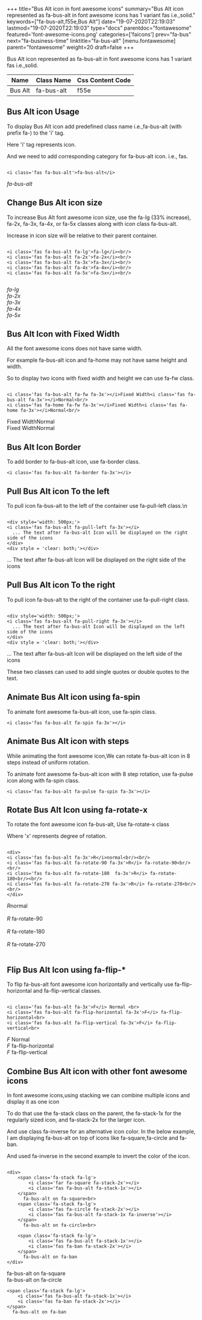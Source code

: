 +++
title="Bus Alt icon in font awesome icons"
summary="Bus Alt icon represented as fa-bus-alt in font awesome icons has 1 variant fas i.e.,solid."
keywords=["fa-bus-alt,f55e,Bus Alt"]
date="19-07-2020T22:19:03"
lastmod="19-07-2020T22:19:03"
type="docs"
parentdoc="fontawesome"
featured='font-awesome-icons.png'
categories=['faicons']
prev="fa-bus"
next="fa-business-time"
linktitle="fa-bus-alt"
[menu.fontawesome]
parent="fontawesome"
weight=20
draft=false
+++


Bus Alt icon represented as fa-bus-alt in font awesome icons has 1 variant fas i.e.,solid.

<div class='table-responsive'><table class='table'><thead><tr><th>Name</th><th>Class Name</th><th>Css Content Code</th></tr></thead><tbody><tr><td>Bus Alt</td><td>fa-bus-alt</td><td>f55e</td></tr></tbody></table></div>



## Bus Alt icon Usage

To display Bus Alt icon add predefined class name i.e.,fa-bus-alt (with prefix fa-) to the 'i' tag.

Here 'i' tag represents icon.

And we need to add corresponding category for fa-bus-alt icon. i.e., fas.


```

<i class='fas fa-bus-alt'>fa-bus-alt</i>
```

<i class='fas fa-bus-alt'>fa-bus-alt</i>




## Change Bus Alt icon size
To increase Bus Alt font awesome icon size, use the fa-lg (33% increase), fa-2x, fa-3x, fa-4x, or fa-5x classes along with icon class fa-bus-alt.

Increase in icon size will be relative to their parent container. 

```

<i class='fas fa-bus-alt fa-lg'>fa-lg</i><br/>
<i class='fas fa-bus-alt fa-2x'>fa-2x</i><br/>
<i class='fas fa-bus-alt fa-3x'>fa-3x</i><br/>
<i class='fas fa-bus-alt fa-4x'>fa-4x</i><br/>
<i class='fas fa-bus-alt fa-5x'>fa-5x</i><br/>
            
```

<i class='fas fa-bus-alt fa-lg'>fa-lg</i><br/>
<i class='fas fa-bus-alt fa-2x'>fa-2x</i><br/>
<i class='fas fa-bus-alt fa-3x'>fa-3x</i><br/>
<i class='fas fa-bus-alt fa-4x'>fa-4x</i><br/>
<i class='fas fa-bus-alt fa-5x'>fa-5x</i><br/>
            



## Bus Alt Icon with Fixed Width 

All the font awesome icons does not have same width.

For example fa-bus-alt icon and fa-home may not have same height and width.

So to display two icons with fixed width and height we can use fa-fw class.


```

<i class='fas fa-bus-alt fa-fw fa-3x'></i>Fixed Width<i class='fas fa-bus-alt fa-3x'></i>Normal<br/>
<i class='fas fa-home fa-fw fa-3x'></i>Fixed Width<i class='fas fa-home fa-3x'></i>Normal<br/>
```

<i class='fas fa-bus-alt fa-fw fa-3x'></i>Fixed Width<i class='fas fa-bus-alt fa-3x'></i>Normal<br/>
<i class='fas fa-home fa-fw fa-3x'></i>Fixed Width<i class='fas fa-home fa-3x'></i>Normal<br/>



## Bus Alt Icon Border 

To add border to fa-bus-alt icon, use fa-border class.


```
<i class='fas fa-bus-alt fa-border fa-3x'></i>

```
<i class='fas fa-bus-alt fa-border fa-3x'></i>





## Pull Bus Alt icon To the left

To pull icon fa-bus-alt to the left of the container use fa-pull-left class.\n

```

<div style='width: 500px;'>
<i class='fas fa-bus-alt fa-pull-left fa-3x'></i>
  ... The text after fa-bus-alt Icon will be displayed on the right side of the icons
</div>
<div style = 'clear: both;'></div>
```

<div style='width: 500px;'>
<i class='fas fa-bus-alt fa-pull-left fa-3x'></i>
  ... The text after fa-bus-alt Icon will be displayed on the right side of the icons
</div>
<div style = 'clear: both;'></div>




## Pull Bus Alt icon To the right
To pull icon fa-bus-alt to the right of the container use fa-pull-right class.

```

<div style='width: 500px;'>
<i class='fas fa-bus-alt fa-pull-right fa-3x'></i>
  ... The text after fa-bus-alt Icon will be displayed on the left side of the icons
</div>
<div style = 'clear: both;'></div>
```

<div style='width: 500px;'>
<i class='fas fa-bus-alt fa-pull-right fa-3x'></i>
  ... The text after fa-bus-alt Icon will be displayed on the left side of the icons
</div>
<div style = 'clear: both;'></div>

These two classes can used to add single quotes or double quotes to the text.


## Animate Bus Alt icon using fa-spin
To animate font awesome fa-bus-alt icon, use fa-spin class.

```
<i class='fas fa-bus-alt fa-spin fa-3x'></i>
```
<i class='fas fa-bus-alt fa-spin fa-3x'></i>




## Animate Bus Alt icon with steps
While animating the font awesome icon,We can rotate fa-bus-alt icon in 8 steps instead of uniform rotation.

To animate font awesome fa-bus-alt icon with 8 step rotation, use fa-pulse icon along with fa-spin class.


```
<i class='fas fa-bus-alt fa-pulse fa-spin fa-3x'></i>

```
<i class='fas fa-bus-alt fa-pulse fa-spin fa-3x'></i>





## Rotate Bus Alt Icon using fa-rotate-x
To rotate the font awesome icon fa-bus-alt, Use fa-rotate-x class

Where 'x' represents degree of rotation.


```

<div>
<i class='fas fa-bus-alt fa-3x'>R</i>normal<br/><br/>
<i class='fas fa-bus-alt fa-rotate-90 fa-3x'>R</i> fa-rotate-90<br/><br/> 
<i class='fas fa-bus-alt fa-rotate-180  fa-3x'>R</i> fa-rotate-180<br/><br/> 
<i class='fas fa-bus-alt fa-rotate-270 fa-3x'>R</i> fa-rotate-270<br/><br/>
</div>
```

<div>
<i class='fas fa-bus-alt fa-3x'>R</i>normal<br/><br/>
<i class='fas fa-bus-alt fa-rotate-90 fa-3x'>R</i> fa-rotate-90<br/><br/> 
<i class='fas fa-bus-alt fa-rotate-180  fa-3x'>R</i> fa-rotate-180<br/><br/> 
<i class='fas fa-bus-alt fa-rotate-270 fa-3x'>R</i> fa-rotate-270<br/><br/>
</div>




## Flip Bus Alt Icon using fa-flip-*
To flip fa-bus-alt font awesome icon horizontally and vertically use fa-flip-horizontal and fa-flip-vertical classes. 

```

<i class='fas fa-bus-alt fa-3x'>F</i> Normal <br>
<i class='fas fa-bus-alt fa-flip-horizontal fa-3x'>F</i> fa-flip-horizontal<br>
<i class='fas fa-bus-alt fa-flip-vertical fa-3x'>F</i> fa-flip-vertical<br>
```

<i class='fas fa-bus-alt fa-3x'>F</i> Normal <br>
<i class='fas fa-bus-alt fa-flip-horizontal fa-3x'>F</i> fa-flip-horizontal<br>
<i class='fas fa-bus-alt fa-flip-vertical fa-3x'>F</i> fa-flip-vertical<br>




## Combine Bus Alt icon with other font awesome icons
In font awesome icons,using stacking we can combine multiple icons and display it as one icon 

To do that use the fa-stack class on the parent, the fa-stack-1x for the regularly sized icon, and fa-stack-2x for the larger icon.

And use class fa-inverse for an alternative icon color. 
In the below example, I am displaying fa-bus-alt on top of icons like fa-square,fa-circle and fa-ban.

And used fa-inverse in the second example to invert the color of the icon.

```

<div>
    <span class='fa-stack fa-lg'>
        <i class='far fa-square fa-stack-2x'></i>
        <i class='fas fa-bus-alt fa-stack-1x'></i>
    </span>
      fa-bus-alt on fa-square<br>
    <span class='fa-stack fa-lg'>
        <i class='fas fa-circle fa-stack-2x'></i>
        <i class='fas fa-bus-alt fa-stack-1x fa-inverse'></i>
    </span>
      fa-bus-alt on fa-circle<br>

    <span class='fa-stack fa-lg'>
        <i class='fas fa-bus-alt fa-stack-1x'></i>
        <i class='fas fa-ban fa-stack-2x'></i>
    </span>
      fa-bus-alt on fa-ban
</div>
```

<div>
    <span class='fa-stack fa-lg'>
        <i class='far fa-square fa-stack-2x'></i>
        <i class='fas fa-bus-alt fa-stack-1x'></i>
    </span>
      fa-bus-alt on fa-square<br>
    <span class='fa-stack fa-lg'>
        <i class='fas fa-circle fa-stack-2x'></i>
        <i class='fas fa-bus-alt fa-stack-1x fa-inverse'></i>
    </span>
      fa-bus-alt on fa-circle<br>

    <span class='fa-stack fa-lg'>
        <i class='fas fa-bus-alt fa-stack-1x'></i>
        <i class='fas fa-ban fa-stack-2x'></i>
    </span>
      fa-bus-alt on fa-ban
</div>






